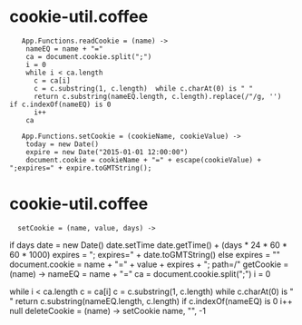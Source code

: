 # cookie-util.coffee

       App.Functions.readCookie = (name) ->
        nameEQ = name + "="
        ca = document.cookie.split(";")
        i = 0
        while i < ca.length
          c = ca[i]
          c = c.substring(1, c.length)  while c.charAt(0) is " "
          return c.substring(nameEQ.length, c.length).replace(/"/g, '')  if c.indexOf(nameEQ) is 0
          i++
        ca

       App.Functions.setCookie = (cookieName, cookieValue) ->
        today = new Date()
        expire = new Date("2015-01-01 12:00:00")
        document.cookie = cookieName + "=" + escape(cookieValue) + ";expires=" + expire.toGMTString();
     
   
#  cookie-util.coffee
      setCookie = (name, value, days) ->
  if days
    date = new Date()
    date.setTime date.getTime() + (days * 24 * 60 * 60 * 1000)
    expires = "; expires=" + date.toGMTString()
  else
    expires = ""
  document.cookie = name + "=" + value + expires + "; path=/"
getCookie = (name) ->
  nameEQ = name + "="
  ca = document.cookie.split(";")
  i = 0

  while i < ca.length
    c = ca[i]
    c = c.substring(1, c.length)  while c.charAt(0) is " "
    return c.substring(nameEQ.length, c.length)  if c.indexOf(nameEQ) is 0
    i++
  null
deleteCookie = (name) ->
  setCookie name, "", -1
